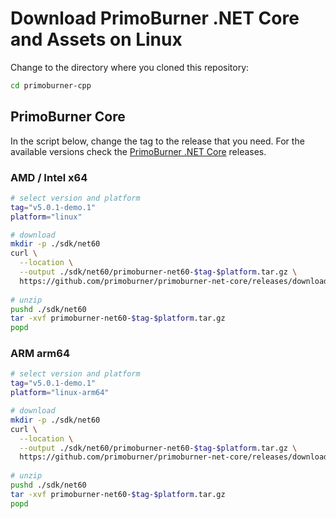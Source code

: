 # Download PrimoBurner .NET Core and Assets on Linux

Change to the directory where you cloned this repository:

```bash
cd primoburner-cpp
```

## PrimoBurner Core

In the script below, change the tag to the release that you need. For the available versions check the [PrimoBurner .NET Core](https://github.com/primoburner/primoburner-net-core/releases) releases.   

### AMD / Intel x64

```bash
# select version and platform
tag="v5.0.1-demo.1"
platform="linux"

# download
mkdir -p ./sdk/net60
curl \
  --location \
  --output ./sdk/net60/primoburner-net60-$tag-$platform.tar.gz \
  https://github.com/primoburner/primoburner-net-core/releases/download/$tag/primoburner-net60-$tag-$platform.tar.gz
  
# unzip
pushd ./sdk/net60
tar -xvf primoburner-net60-$tag-$platform.tar.gz
popd
```

### ARM arm64

```bash
# select version and platform
tag="v5.0.1-demo.1"
platform="linux-arm64"

# download
mkdir -p ./sdk/net60
curl \
  --location \
  --output ./sdk/net60/primoburner-net60-$tag-$platform.tar.gz \
  https://github.com/primoburner/primoburner-net-core/releases/download/$tag/primoburner-net60-$tag-$platform.tar.gz
  
# unzip
pushd ./sdk/net60
tar -xvf primoburner-net60-$tag-$platform.tar.gz
popd
```
